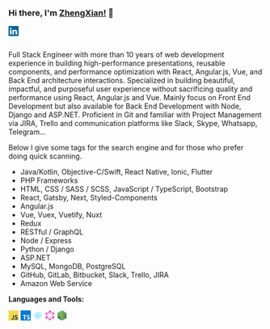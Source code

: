 ### Hi there, I'm [ZhengXian!](https://www.linkedin.com/in/li-zheng-xian/) 👋

<a href="https://www.linkedin.com/in/li-zheng-xian">
  <img align="left" alt="LiZhengXian | Linkedin" width="20px" src="https://raw.githubusercontent.com/DevHabit/DevHabit/master/assets/linkedin.svg" />
</a>

<br />
<br />

Full Stack Engineer with more than 10 years of web development experience in building high-performance presentations, reusable components, and performance optimization with React, Angular.js, Vue, and Back End architecture interactions. Specialized in building beautiful, impactful, and purposeful user experience without sacrificing quality and performance using React, Angular.js and Vue. Mainly focus on Front End Development but also available for Back End Development with Node, Django and ASP.NET. Proficient in Git and familiar with Project Management via JIRA, Trello and communication platforms like Slack, Skype, Whatsapp, Telegram...

Below I give some tags for the search engine and for those who prefer doing quick scanning.
- Java/Kotlin, Objective-C/Swift, React Native, Ionic, Flutter
- PHP Frameworks
- HTML, CSS / SASS / SCSS, JavaScript / TypeScript, Bootstrap
- React, Gatsby, Next, Styled-Components
- Angular.js
- Vue, Vuex, Vuetify, Nuxt
- Redux
- RESTful / GraphQL
- Node / Express
- Python / Django
- ASP.NET
- MySQL, MongoDB, PostgreSQL
- GitHub, GitLab, Bitbucket, Slack, Trello, JIRA
- Amazon Web Service

**Languages and Tools:**

<code><img height="20" src="https://raw.githubusercontent.com/github/explore/80688e429a7d4ef2fca1e82350fe8e3517d3494d/topics/javascript/javascript.png"></code>
<code><img height="20" src="https://raw.githubusercontent.com/github/explore/80688e429a7d4ef2fca1e82350fe8e3517d3494d/topics/typescript/typescript.png"></code>
<code><img height="20" src="https://raw.githubusercontent.com/github/explore/80688e429a7d4ef2fca1e82350fe8e3517d3494d/topics/react/react.png"></code>
<code><img height="20" src="https://raw.githubusercontent.com/github/explore/5c058a388828bb5fde0bcafd4bc867b5bb3f26f3/topics/graphql/graphql.png"></code>
<code><img height="20" src="https://raw.githubusercontent.com/github/explore/80688e429a7d4ef2fca1e82350fe8e3517d3494d/topics/nodejs/nodejs.png"></code>

<!-- _NOTE: Top languages does not indicate my skill level or something like that, it's a github metric of which languages i have the most code on github, it's a new feature of [github-readme-stats](https://github.com/anuraghazra/github-readme-stats)_ -->

<!-- <img align="center" src="https://github-readme-stats.vercel.app/api?username=DevHabit&show_icons=true&include_all_commits=true&theme=material-palenight" alt="DevHabit's github stats" /> -->
<!-- <img align="center" src="https://github-readme-stats.vercel.app/api/top-langs/?username=DevHabit&layout=compact&theme=material-palenight" /> -->

<!-- <a href="https://github.com/anuraghazra/github-readme-stats">
  <img align="center" src="https://github-readme-stats.vercel.app/api/pin/?username=DevHabit&repo=github-readme-stats&theme=material-palenight" />
</a>
<a href="https://github.com/anuraghazra/anuraghazra.github.io">
  <img align="center" src="https://github-readme-stats.vercel.app/api/pin/?username=anuraghazra&repo=anuraghazra.github.io&theme=material-palenight" />
</a> -->

<!-- [![S.ZHeng's Weektime stats](https://github-readme-stats.vercel.app/api/wakatime?username=DevHabit)](https://github.com/anuraghazra/github-readme-stats) -->
